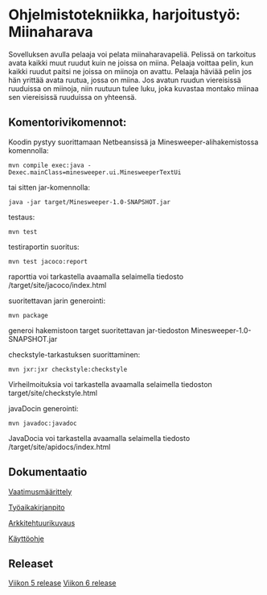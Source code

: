 # **Ohjelmistotekniikka, harjoitustyö: Miinaharava**

Sovelluksen avulla pelaaja voi pelata miinaharavapeliä. Pelissä on tarkoitus avata kaikki muut ruudut kuin ne joissa on miina. Pelaaja voittaa pelin, kun kaikki ruudut paitsi ne joissa on miinoja on avattu. Pelaaja häviää pelin jos hän yrittää avata ruutua, jossa on miina. Jos avatun ruudun viereisissä ruuduissa on miinoja, niin ruutuun tulee luku, joka kuvastaa montako miinaa sen viereisissä ruuduissa on yhteensä.


## Komentorivikomennot:

Koodin pystyy suorittamaan Netbeansissä ja Minesweeper-alihakemistossa komennolla: 
```
mvn compile exec:java -Dexec.mainClass=minesweeper.ui.MinesweeperTextUi
```
tai sitten jar-komennolla:
```
java -jar target/Minesweeper-1.0-SNAPSHOT.jar 
```

testaus:
```
mvn test
```
testiraportin suoritus:
```
mvn test jacoco:report
```
raporttia voi tarkastella avaamalla selaimella tiedosto /target/site/jacoco/index.html

suoritettavan jarin generointi:
```
mvn package
```
generoi hakemistoon target suoritettavan jar-tiedoston Minesweeper-1.0-SNAPSHOT.jar


checkstyle-tarkastuksen suorittaminen:
```
mvn jxr:jxr checkstyle:checkstyle
```
Virheilmoituksia voi tarkastella avaamalla selaimella tiedoston target/site/checkstyle.html


javaDocin generointi:
```
mvn javadoc:javadoc
```
JavaDocia voi tarkastella avaamalla selaimella tiedosto /target/site/apidocs/index.html


## Dokumentaatio

[Vaatimusmäärittely](https://github.com/jullebli/ot-harjoitustyo/blob/master/dokumentaatio/vaatimusmaarittely.md)

[Työaikakirjanpito](https://github.com/jullebli/ot-harjoitustyo/blob/master/dokumentaatio/tuntikirjanpito.md)

[Arkkitehtuurikuvaus](https://github.com/jullebli/ot-harjoitustyo/blob/master/dokumentaatio/arkkitehtuuri.md)

[Käyttöohje](https://github.com/jullebli/ot-harjoitustyo/blob/master/dokumentaatio/kayttoohje.md)


## Releaset

[Viikon 5 release](https://github.com/jullebli/ot-harjoitustyo/releases/tag/viikko5)
[Viikon 6 release]()
